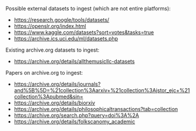 
Possible external datasets to ingest (which are not entire platforms):

- https://research.google/tools/datasets/
- https://openslr.org/index.html
- https://www.kaggle.com/datasets?sort=votes&tasks=true
- https://archive.ics.uci.edu/ml/datasets.php

Existing archive.org datasets to ingest:

- https://archive.org/details/allthemusicllc-datasets

Papers on archive.org to ingest:

- <https://archive.org/details/journals?and%5B%5D=%21collection%3Aarxiv+%21collection%3Ajstor_ejc+%21collection%3Apubmed&sin=>
- <https://archive.org/details/biorxiv>
- <https://archive.org/details/philosophicaltransactions?tab=collection>
- <https://archive.org/search.php?query=doi%3A%2A>
- <https://archive.org/details/folkscanomy_academic>
